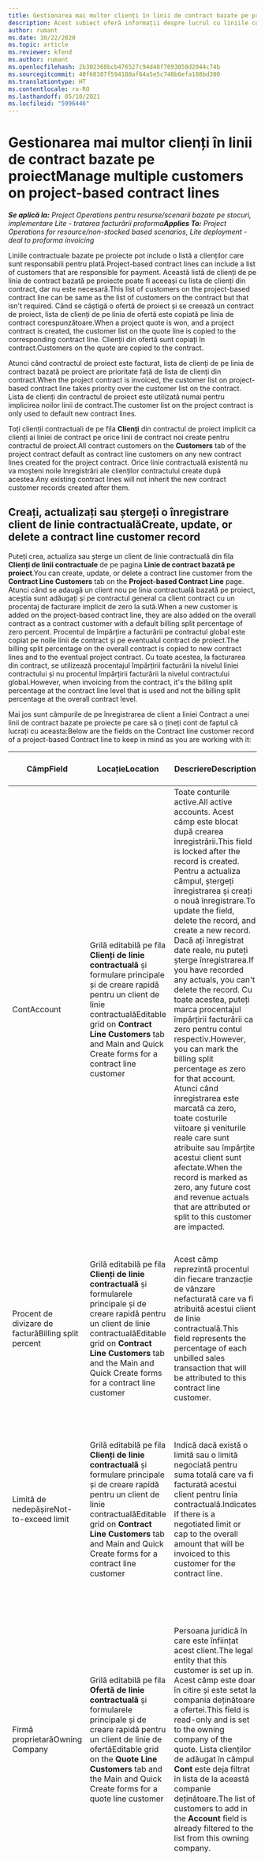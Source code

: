 ```yaml
---
title: Gestionarea mai multor clienți în linii de contract bazate pe proiect
description: Acest subiect oferă informații despre lucrul cu liniile contractuale și contractele care conțin mai mulți clienți.
author: rumant
ms.date: 10/22/2020
ms.topic: article
ms.reviewer: kfend
ms.author: rumant
ms.openlocfilehash: 2b302368bcb476527c94d48f7693058d2044c74b
ms.sourcegitcommit: 40f68387f594180af64a5e5c748b6efa188bd300
ms.translationtype: HT
ms.contentlocale: ro-RO
ms.lasthandoff: 05/10/2021
ms.locfileid: "5996446"
---
```

# <a name="manage-multiple-customers-on-project-based-contract-lines"></a><span data-ttu-id="d8676-103">Gestionarea mai multor clienți în linii de contract bazate pe proiect</span><span class="sxs-lookup"><span data-stu-id="d8676-103">Manage multiple customers on project-based contract lines</span></span>

<span data-ttu-id="d8676-104">_**Se aplică la:** Project Operations pentru resurse/scenarii bazate pe stocuri, implementare Lite - tratarea facturării proforma_</span><span class="sxs-lookup"><span data-stu-id="d8676-104">_**Applies To:** Project Operations for resource/non-stocked based scenarios, Lite deployment - deal to proforma invoicing_</span></span>

<span data-ttu-id="d8676-105">Liniile contractuale bazate pe proiecte pot include o listă a clienților care sunt responsabili pentru plată.</span><span class="sxs-lookup"><span data-stu-id="d8676-105">Project-based contract lines can include a list of customers that are responsible for payment.</span></span> <span data-ttu-id="d8676-106">Această listă de clienți de pe linia de contract bazată pe proiecte poate fi aceeași cu lista de clienți din contract, dar nu este necesară.</span><span class="sxs-lookup"><span data-stu-id="d8676-106">This list of customers on the project-based contract line can be same as the list of customers on the contract but that isn't required.</span></span> <span data-ttu-id="d8676-107">Când se câștigă o ofertă de proiect și se creează un contract de proiect, lista de clienți de pe linia de ofertă este copiată pe linia de contract corespunzătoare.</span><span class="sxs-lookup"><span data-stu-id="d8676-107">When a project quote is won, and a project contract is created, the customer list on the quote line is copied to the corresponding contract line.</span></span> <span data-ttu-id="d8676-108">Clienții din ofertă sunt copiați în contract.</span><span class="sxs-lookup"><span data-stu-id="d8676-108">Customers on the quote are copied to the contract.</span></span>

<span data-ttu-id="d8676-109">Atunci când contractul de proiect este facturat, lista de clienți de pe linia de contract bazată pe proiect are prioritate față de lista de clienți din contract.</span><span class="sxs-lookup"><span data-stu-id="d8676-109">When the project contract is invoiced, the customer list on project-based contract line takes priority over the customer list on the contract.</span></span> <span data-ttu-id="d8676-110">Lista de clienți din contractul de proiect este utilizată numai pentru implicirea noilor linii de contract.</span><span class="sxs-lookup"><span data-stu-id="d8676-110">The customer list on the project contract is only used to default new contract lines.</span></span>

<span data-ttu-id="d8676-111">Toți clienții contractuali de pe fila **Clienți** din contractul de proiect implicit ca clienți ai liniei de contract pe orice linii de contract noi create pentru contractul de proiect.</span><span class="sxs-lookup"><span data-stu-id="d8676-111">All contract customers on the **Customers** tab of the project contract default as contract line customers on any new contract lines created for the project contract.</span></span> <span data-ttu-id="d8676-112">Orice linie contractuală existentă nu va moșteni noile înregistrări ale clienților contractului create după acestea.</span><span class="sxs-lookup"><span data-stu-id="d8676-112">Any existing contract lines will not inherit the new contract customer records created after them.</span></span>

## <a name="create-update-or-delete-a-contract-line-customer-record"></a><span data-ttu-id="d8676-113">Creați, actualizați sau ștergeți o înregistrare client de linie contractuală</span><span class="sxs-lookup"><span data-stu-id="d8676-113">Create, update, or delete a contract line customer record</span></span>

<span data-ttu-id="d8676-114">Puteți crea, actualiza sau șterge un client de linie contractuală din fila **Clienți de linii contractuale** de pe pagina **Linie de contract bazată pe proiect**.</span><span class="sxs-lookup"><span data-stu-id="d8676-114">You can create, update, or delete a contract line customer from the **Contract Line Customers** tab on the **Project-based Contract Line** page.</span></span> <span data-ttu-id="d8676-115">Atunci când se adaugă un client nou pe linia contractuală bazată pe proiect, aceștia sunt adăugați și pe contractul general ca client contract cu un procentaj de facturare implicit de zero la sută.</span><span class="sxs-lookup"><span data-stu-id="d8676-115">When a new customer is added on the project-based contract line, they are also added on the overall contract as a contract customer with a default billing split percentage of zero percent.</span></span> <span data-ttu-id="d8676-116">Procentul de împărțire a facturării pe contractul global este copiat pe noile linii de contract și pe eventualul contract de proiect.</span><span class="sxs-lookup"><span data-stu-id="d8676-116">The billing split percentage on the overall contract is copied to new contract lines and to the eventual project contract.</span></span> <span data-ttu-id="d8676-117">Cu toate acestea, la facturarea din contract, se utilizează procentajul împărțirii facturării la nivelul liniei contractului și nu procentul împărțirii facturării la nivelul contractului global.</span><span class="sxs-lookup"><span data-stu-id="d8676-117">However, when invoicing from the contract, it's the billing split percentage at the contract line level that is used and not the billing split percentage at the overall contract level.</span></span> 

<span data-ttu-id="d8676-118">Mai jos sunt câmpurile de pe înregistrarea de client a liniei Contract a unei linii de contract bazate pe proiecte pe care să o țineți cont de faptul că lucrați cu aceasta:</span><span class="sxs-lookup"><span data-stu-id="d8676-118">Below are the fields on the Contract line customer record of a project-based Contract line to keep in mind as you are working with it:</span></span>

| <span data-ttu-id="d8676-119">Câmp</span><span class="sxs-lookup"><span data-stu-id="d8676-119">Field</span></span> | <span data-ttu-id="d8676-120">Locație</span><span class="sxs-lookup"><span data-stu-id="d8676-120">Location</span></span> | <span data-ttu-id="d8676-121">Descriere</span><span class="sxs-lookup"><span data-stu-id="d8676-121">Description</span></span> | <span data-ttu-id="d8676-122">Impactul din aval</span><span class="sxs-lookup"><span data-stu-id="d8676-122">Downstream impact</span></span> |
| --- | --- | --- | --- |
| <span data-ttu-id="d8676-123">Cont</span><span class="sxs-lookup"><span data-stu-id="d8676-123">Account</span></span> | <span data-ttu-id="d8676-124">Grilă editabilă pe fila **Clienți de linie contractuală** și formulare principale și de creare rapidă pentru un client de linie contractuală</span><span class="sxs-lookup"><span data-stu-id="d8676-124">Editable grid on **Contract Line Customers** tab and Main and Quick Create forms for a contract line customer</span></span> | <span data-ttu-id="d8676-125">Toate conturile active.</span><span class="sxs-lookup"><span data-stu-id="d8676-125">All active accounts.</span></span> <span data-ttu-id="d8676-126">Acest câmp este blocat după crearea înregistrării.</span><span class="sxs-lookup"><span data-stu-id="d8676-126">This field is locked after the record is created.</span></span> <span data-ttu-id="d8676-127">Pentru a actualiza câmpul, ștergeți înregistrarea și creați o nouă înregistrare.</span><span class="sxs-lookup"><span data-stu-id="d8676-127">To update the field, delete the record, and create a new record.</span></span> <span data-ttu-id="d8676-128">Dacă ați înregistrat date reale, nu puteți șterge înregistrarea.</span><span class="sxs-lookup"><span data-stu-id="d8676-128">If you have recorded any actuals, you can't delete the record.</span></span> <span data-ttu-id="d8676-129">Cu toate acestea, puteți marca procentajul împărțirii facturării ca zero pentru contul respectiv.</span><span class="sxs-lookup"><span data-stu-id="d8676-129">However, you can mark the billing split percentage as zero for that account.</span></span> <span data-ttu-id="d8676-130">Atunci când înregistrarea este marcată ca zero, toate costurile viitoare și veniturile reale care sunt atribuite sau împărțite acestui client sunt afectate.</span><span class="sxs-lookup"><span data-stu-id="d8676-130">When the record is marked as zero, any future cost and revenue actuals that are attributed or split to this customer are impacted.</span></span> | <span data-ttu-id="d8676-131">Când alegeți un cont din lista principală de conturi pentru a le adăuga și a le salva, clientul din linia contractuală este adăugat și ca client contractual.</span><span class="sxs-lookup"><span data-stu-id="d8676-131">When you pick an account from the master list of accounts to add and save them, the contract line customer is also added as a contract customer.</span></span> <span data-ttu-id="d8676-132">Clienții cu linie de contract sunt utilizați atunci când sunt generate facturi.</span><span class="sxs-lookup"><span data-stu-id="d8676-132">Contract line customers are used when invoices are generated.</span></span> |
| <span data-ttu-id="d8676-133">Procent de divizare de factură</span><span class="sxs-lookup"><span data-stu-id="d8676-133">Billing split percent</span></span> | <span data-ttu-id="d8676-134">Grilă editabilă pe fila **Clienți de linie contractuală** și formularele principale și de creare rapidă pentru un client de linie contractuală</span><span class="sxs-lookup"><span data-stu-id="d8676-134">Editable grid on **Contract Line Customers** tab and the Main and Quick Create forms for a contract line customer</span></span> | <span data-ttu-id="d8676-135">Acest câmp reprezintă procentul din fiecare tranzacție de vânzare nefacturată care va fi atribuită acestui client de linie contractuală.</span><span class="sxs-lookup"><span data-stu-id="d8676-135">This field represents the percentage of each unbilled sales transaction that will be attributed to this contract line customer.</span></span> | <span data-ttu-id="d8676-136">Clienții din linia contractuală și procentajele de facturare sunt utilizate atunci când realitățile sunt create după aprobare și când se generează factura.</span><span class="sxs-lookup"><span data-stu-id="d8676-136">Contract line customers and billing split percentages are used when actuals are created after approval and when the invoice is generated.</span></span> |
| <span data-ttu-id="d8676-137">Limită de nedepășire</span><span class="sxs-lookup"><span data-stu-id="d8676-137">Not-to-exceed limit</span></span> | <span data-ttu-id="d8676-138">Grilă editabilă pe fila **Clienți de linie contractuală** și formulare principale și de creare rapidă pentru un client de linie contractuală</span><span class="sxs-lookup"><span data-stu-id="d8676-138">Editable grid on **Contract Line Customers** tab and Main and Quick Create forms for a contract line customer</span></span> | <span data-ttu-id="d8676-139">Indică dacă există o limită sau o limită negociată pentru suma totală care va fi facturată acestui client pentru linia contractuală.</span><span class="sxs-lookup"><span data-stu-id="d8676-139">Indicates if there is a negotiated limit or cap to the overall amount that will be invoiced to this customer for the contract line.</span></span> | <span data-ttu-id="d8676-140">Limita de depășire pentru clientul de linie contractuală este utilizată atunci când sunt create facturi și sunt generate facturile.</span><span class="sxs-lookup"><span data-stu-id="d8676-140">The not-to-exceed limit for the contract line customer is used when actuals are created and the invoices are generated.</span></span> |
| <span data-ttu-id="d8676-141">Firmă proprietară</span><span class="sxs-lookup"><span data-stu-id="d8676-141">Owning Company</span></span> | <span data-ttu-id="d8676-142">Grilă editabilă pe fila **Ofertă de linie contractuală** și formularele principale și de creare rapidă pentru un client de linie de ofertă</span><span class="sxs-lookup"><span data-stu-id="d8676-142">Editable grid on the **Quote Line Customers** tab and the Main and Quick Create forms for a quote line customer</span></span> | <span data-ttu-id="d8676-143">Persoana juridică în care este înființat acest client.</span><span class="sxs-lookup"><span data-stu-id="d8676-143">The legal entity that this customer is set up in.</span></span> <span data-ttu-id="d8676-144">Acest câmp este doar în citire și este setat la compania deținătoare a ofertei.</span><span class="sxs-lookup"><span data-stu-id="d8676-144">This field is read-only and is set to the owning company of the quote.</span></span> <span data-ttu-id="d8676-145">Lista clienților de adăugat în câmpul **Cont** este deja filtrat în lista de la această companie deținătoare.</span><span class="sxs-lookup"><span data-stu-id="d8676-145">The list of customers to add in the **Account** field is already filtered to the list from this owning company.</span></span> | <span data-ttu-id="d8676-146">Conceptul de companie proprietară echivalează cu conceptul de persoană juridică.</span><span class="sxs-lookup"><span data-stu-id="d8676-146">The concept of an owning company equates to the concept of a legal entity.</span></span> <span data-ttu-id="d8676-147">Toate costurile și veniturile provenite din acest proiect sunt contabilizate în registrul general al companiei deținătoare.</span><span class="sxs-lookup"><span data-stu-id="d8676-147">All costs and revenue accruing from this project are accounted for in the General ledger of the owning company.</span></span> |
| <span data-ttu-id="d8676-148">Este rotunjire</span><span class="sxs-lookup"><span data-stu-id="d8676-148">Is Rounding</span></span> | <span data-ttu-id="d8676-149">Grilă editabilă pe fila **Clienți de linie contractuală** și formulare principale și de creare rapidă pentru un client de linie contractuală</span><span class="sxs-lookup"><span data-stu-id="d8676-149">Editable grid on **Contract Line Customers** tab and Main and Quick Create forms for a contract line customer</span></span> | <span data-ttu-id="d8676-150">Acest câmp indică dacă acest client este un client implicit de rotunjire pentru această linie de contract bazată pe proiect.</span><span class="sxs-lookup"><span data-stu-id="d8676-150">This field indicates if this customer is a default rounding customer for this project-based contract line.</span></span> | <span data-ttu-id="d8676-151">Atunci când generați un procent real în funcție de procentajul împărțit de facturare, pot exista unele diferențe de rotunjire.</span><span class="sxs-lookup"><span data-stu-id="d8676-151">When you generate an actual according to the billing split percentage, there may be some rounding differences.</span></span> <span data-ttu-id="d8676-152">Acestui client i se atribuie diferențele de rotunjire în acest caz.</span><span class="sxs-lookup"><span data-stu-id="d8676-152">This customer is attributed the rounding differences in this case.</span></span> |

## <a name="edit-billing-split-percentages"></a><span data-ttu-id="d8676-153">Editați procente de facturare</span><span class="sxs-lookup"><span data-stu-id="d8676-153">Edit billing split percentages</span></span>

<span data-ttu-id="d8676-154">Procentele de facturare împărțite pot fi editate în grilă.</span><span class="sxs-lookup"><span data-stu-id="d8676-154">Billing split percentages can be edited in the grid.</span></span> <span data-ttu-id="d8676-155">Atunci când procentajele de împărțire a facturării nu totalizează 100%, va apărea o eroare.</span><span class="sxs-lookup"><span data-stu-id="d8676-155">When the billing split percentages don't total 100 percent, an error will occur.</span></span> <span data-ttu-id="d8676-156">După ce editați procentele de facturare împărțite, reîmprospătați pagina pentru a elimina eroarea.</span><span class="sxs-lookup"><span data-stu-id="d8676-156">After you edit the billing split percentages, refresh the page to remove the error.</span></span>

<span data-ttu-id="d8676-157">Puteți încerca și să selectați **Distribuire uniformă** pe subgrila liniei de contract a clientului.</span><span class="sxs-lookup"><span data-stu-id="d8676-157">You can also try selecting **Evenly Distribute** on the contract line customer subgrid.</span></span> <span data-ttu-id="d8676-158">Această acțiune alocă în mod uniform împărțiri de facturare tuturor clienților din linia contractuală.</span><span class="sxs-lookup"><span data-stu-id="d8676-158">This action evenly allocates billing splits to all contract line customers.</span></span> <span data-ttu-id="d8676-159">Dacă există vreun factor de rotunjire, acesta va fi adăugat clientului de rotunjire.</span><span class="sxs-lookup"><span data-stu-id="d8676-159">If there is any rounding factor, it will be added to the rounding customer.</span></span> <span data-ttu-id="d8676-160">Un client de linie contractuală este întotdeauna etichetat drept client de **Rotunjire** cu semnalizator **Rotunjire** setat la **Da**.</span><span class="sxs-lookup"><span data-stu-id="d8676-160">One contract line customer is always tagged as the **Rounding** customer with the **Rounding** flag set to **Yes**.</span></span>


[!INCLUDE[footer-include](../includes/footer-banner.md)]